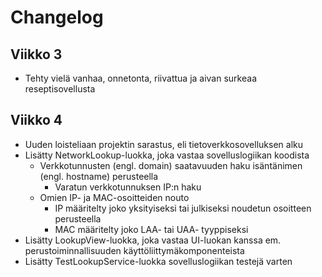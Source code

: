 # Changelog

## Viikko 3

- Tehty vielä vanhaa, onnetonta, riivattua ja aivan surkeaa reseptisovellusta

## Viikko 4

- Uuden loisteliaan projektin sarastus, eli tietoverkkosovelluksen alku
- Lisätty NetworkLookup-luokka, joka vastaa sovelluslogiikan koodista
  - Verkkotunnusten (engl. domain) saatavuuden haku isäntänimen (engl. hostname) perusteella
    - Varatun verkkotunnuksen IP:n haku
  - Omien IP- ja MAC-osoitteiden nouto
    - IP määritelty joko yksityiseksi tai julkiseksi noudetun osoitteen perusteella
    - MAC määritelty joko LAA- tai UAA- tyyppiseksi
- Lisätty LookupView-luokka, joka vastaa UI-luokan kanssa em. perustoiminnallisuuden käyttöliittymäkomponenteista
- Lisätty TestLookupService-luokka sovelluslogiikan testejä varten
